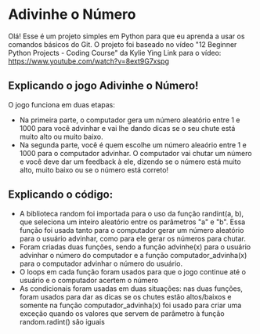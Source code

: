 # Adivinhe o Número
Olá! Esse é um projeto simples em Python para que eu aprenda a usar os comandos básicos do Git.
O projeto foi baseado no vídeo "12 Beginner Python Projects - Coding Course" da Kylie Ying
Link para o vídeo: https://www.youtube.com/watch?v=8ext9G7xspg

## Explicando o jogo Adivinhe o Número!
O jogo funciona em duas etapas:
- Na primeira parte, o computador gera um número aleatório entre 1 e 1000 para você advinhar e vai lhe dando dicas se o seu chute está muito alto ou muito baixo.
- Na segunda parte, você é quem escolhe um número aleaório entre 1 e 1000 para o computador advinhar. O computador vai chutar um número e você deve dar um feedback à ele, dizendo se o número está muito alto, muito baixo ou se o número está correto!

## Explicando o código:
- A biblioteca random foi importada para o uso da função randint(a, b), que seleciona um inteiro aleatório entre os parâmetros "a" e "b". Essa função foi usada tanto para o computador gerar um número aleatório para o usuário advinhar, como para ele gerar os números para chutar.
- Foram criadas duas funções, sendo a função advinhe(x) para o usuário advinhar o número do computador e a função computador_advinha(x) para o computador advinhar o número do usuário.
- O loops em cada função foram usados para que o jogo continue até o usuário e o computador acertem o número
- As condicionais foram usadas em duas situações: nas duas funções, foram usados para dar as dicas se os chutes estão altos/baixos e somente na função computador_advinha(x) foi usado para criar uma exceção quando os valores que servem de parâmetro à função random.radint() são iguais
